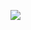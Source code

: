 ![](https://raw.githubusercontent.com/egonelbre/gophers/refs/heads/master/.thumb/animation/gopher-dance-long-3x.gif)

